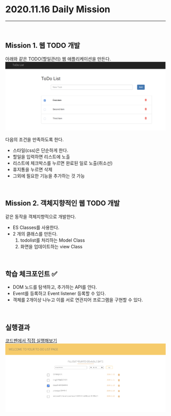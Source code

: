 # 2020.11.16 Daily Mission

---

<br>

## Mission 1. 웹 TODO 개발

아래와 같은 TODO(할일관리) 웹 애플리케이션을 만든다.
![todo example](todo.png)

다음의 조건을 만족하도록 한다.

- 스타일(css)은 단순하게 한다.
- 할일을 입력하면 리스트에 노출
- 리스트에 체크박스를 누르면 완료된 일로 노출(취소선)
- 휴지통을 누르면 삭제
- 그외에 필요한 기능을 추가하는 것 가능

<br>

## Mission 2. 객체지향적인 웹 TODO 개발

같은 동작을 객체지향적으로 개발한다.

- ES Classes를 사용한다.
- 2 개의 클래스를 만든다.
  1. todolist를 처리하는 Model Class
  2. 화면을 업데이트하는 view Class

<br>

## 학습 체크포인트 :white_check_mark:

- DOM 노드를 탐색하고, 추가하는 API를 안다.
- Event를 등록하고 Event listener 등록할 수 있다.
- 객체를 2개이상 나누고 이를 서로 연관지어 프로그램을 구현할 수 있다.

<br>

## 실행결과

<a href="https://codepen.io/letsBeCodeGenius/pen/bGeJpzM" target="_blank">코드펜에서 직접 실행해보기</a>
![web to-do result](webtodo.png)
